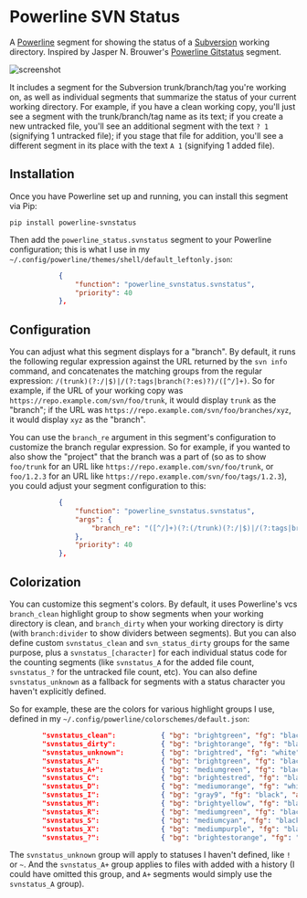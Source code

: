 Powerline SVN Status
====================

A [Powerline](https://github.com/powerline/powerline) segment for showing the status of a [Subversion](https://subversion.apache.org/) working directory. Inspired by Jasper N. Brouwer's [Powerline Gitstatus](https://github.com/jaspernbrouwer/powerline-gitstatus) segment.

![screenshot](https://github.com/justinludwig/powerline-svnstatus/blob/master/screenshot.png)

It includes a segment for the Subversion trunk/branch/tag you're working on, as well as individual segments that summarize the status of your current working directory. For example, if you have a clean working copy, you'll just see a segment with the trunk/branch/tag name as its text; if you create a new untracked file, you'll see an additional segment with the text `? 1` (signifying 1 untracked file); if you stage that file for addition, you'll see a different segment in its place with the text `A 1` (signifying 1 added file).

Installation
------------

Once you have Powerline set up and running, you can install this segment via Pip:

```
pip install powerline-svnstatus
```

Then add the `powerline_status.svnstatus` segment to your Powerline configuration; this is what I use in my `~/.config/powerline/themes/shell/default_leftonly.json`:

```json
            {
                "function": "powerline_svnstatus.svnstatus",
                "priority": 40
            },
```

Configuration
-------------

You can adjust what this segment displays for a "branch". By default, it runs the following regular expression against the URL returned by the `svn info` command, and concatenates the matching groups from the regular expression: `/(trunk)(?:/|$)|/(?:tags|branch(?:es)?)/([^/]+)`. So for example, if the URL of your working copy was `https://repo.example.com/svn/foo/trunk`, it would display `trunk` as the "branch"; if the URL was `https://repo.example.com/svn/foo/branches/xyz`, it would display `xyz` as the "branch".

You can use the `branch_re` argument in this segment's configuration to customize the branch regular expression. So for example, if you wanted to also show the "project" that the branch was a part of (so as to show `foo/trunk` for an URL like `https://repo.example.com/svn/foo/trunk`, or `foo/1.2.3` for an URL like `https://repo.example.com/svn/foo/tags/1.2.3`), you could adjust your segment configuration to this:

```json
            {
                "function": "powerline_svnstatus.svnstatus",
                "args": {
                    "branch_re": "([^/]+)(?:(/trunk)(?:/|$)|/(?:tags|branch(?:es)?)(/[^/]+))"
                },
                "priority": 40
            },
```

Colorization
------------

You can customize this segment's colors. By default, it uses Powerline's vcs `branch_clean` highlight group to show segments when your working directory is clean, and `branch_dirty` when your working directory is dirty (with `branch:divider` to show dividers between segments). But you can also define custom `svnstatus_clean` and `svn_status_dirty` groups for the same purpose, plus a `svnstatus_[character]` for each individual status code for the counting segments (like `svnstatus_A` for the added file count, `svnstatus_?` for the untracked file count, etc). You can also define `svnstatus_unknown` as a fallback for segments with a status character you haven't explicitly defined.

So for example, these are the colors for various highlight groups I use, defined in my `~/.config/powerline/colorschemes/default.json`:

```json
        "svnstatus_clean":           { "bg": "brightgreen", "fg": "black", "attrs": [] },
        "svnstatus_dirty":           { "bg": "brightorange", "fg": "black", "attrs": [] },
        "svnstatus_unknown":         { "bg": "brightred", "fg": "white", "attrs": [] },
        "svnstatus_A":               { "bg": "brightgreen", "fg": "black", "attrs": [] },
        "svnstatus_A+":              { "bg": "mediumgreen", "fg": "black", "attrs": [] },
        "svnstatus_C":               { "bg": "brightestred", "fg": "black", "attrs": [] },
        "svnstatus_D":               { "bg": "mediumorange", "fg": "white", "attrs": [] },
        "svnstatus_I":               { "bg": "gray9", "fg": "black", "attrs": [] },
        "svnstatus_M":               { "bg": "brightyellow", "fg": "black", "attrs": [] },
        "svnstatus_R":               { "bg": "mediumgreen", "fg": "black", "attrs": [] },
        "svnstatus_S":               { "bg": "mediumcyan", "fg": "black", "attrs": [] },
        "svnstatus_X":               { "bg": "mediumpurple", "fg": "black", "attrs": [] },
        "svnstatus_?":               { "bg": "brightestorange", "fg": "black", "attrs": [] },
```

The `svnstatus_unknown` group will apply to statuses I haven't defined, like `!` or `~`. And the `svnstatus_A+` group applies to files with added with a history (I could have omitted this group, and `A+` segments would simply use the `svnstatus_A` group).
